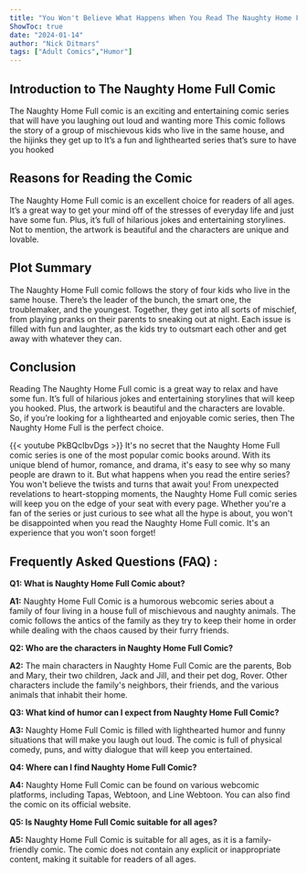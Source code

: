 ```yaml
---
title: "You Won't Believe What Happens When You Read The Naughty Home Full Comic!"
ShowToc: true 
date: "2024-01-14"
author: "Nick Ditmars" 
tags: ["Adult Comics","Humor"]
---
```

## Introduction to The Naughty Home Full Comic 

The Naughty Home Full comic is an exciting and entertaining comic series that will have you laughing out loud and wanting more This comic follows the story of a group of mischievous kids who live in the same house, and the hijinks they get up to It’s a fun and lighthearted series that’s sure to have you hooked

## Reasons for Reading the Comic 

The Naughty Home Full comic is an excellent choice for readers of all ages. It’s a great way to get your mind off of the stresses of everyday life and just have some fun. Plus, it’s full of hilarious jokes and entertaining storylines. Not to mention, the artwork is beautiful and the characters are unique and lovable. 

## Plot Summary 

The Naughty Home Full comic follows the story of four kids who live in the same house. There’s the leader of the bunch, the smart one, the troublemaker, and the youngest. Together, they get into all sorts of mischief, from playing pranks on their parents to sneaking out at night. Each issue is filled with fun and laughter, as the kids try to outsmart each other and get away with whatever they can. 

## Conclusion 

Reading The Naughty Home Full comic is a great way to relax and have some fun. It’s full of hilarious jokes and entertaining storylines that will keep you hooked. Plus, the artwork is beautiful and the characters are lovable. So, if you’re looking for a lighthearted and enjoyable comic series, then The Naughty Home Full is the perfect choice.

{{< youtube PkBQcIbvDgs >}} 
It's no secret that the Naughty Home Full comic series is one of the most popular comic books around. With its unique blend of humor, romance, and drama, it's easy to see why so many people are drawn to it. But what happens when you read the entire series? You won't believe the twists and turns that await you! From unexpected revelations to heart-stopping moments, the Naughty Home Full comic series will keep you on the edge of your seat with every page. Whether you're a fan of the series or just curious to see what all the hype is about, you won't be disappointed when you read the Naughty Home Full comic. It's an experience that you won't soon forget!

## Frequently Asked Questions (FAQ) :
**Q1: What is Naughty Home Full Comic about?**

**A1:** Naughty Home Full Comic is a humorous webcomic series about a family of four living in a house full of mischievous and naughty animals. The comic follows the antics of the family as they try to keep their home in order while dealing with the chaos caused by their furry friends.

**Q2: Who are the characters in Naughty Home Full Comic?**

**A2:** The main characters in Naughty Home Full Comic are the parents, Bob and Mary, their two children, Jack and Jill, and their pet dog, Rover. Other characters include the family's neighbors, their friends, and the various animals that inhabit their home.

**Q3: What kind of humor can I expect from Naughty Home Full Comic?**

**A3:** Naughty Home Full Comic is filled with lighthearted humor and funny situations that will make you laugh out loud. The comic is full of physical comedy, puns, and witty dialogue that will keep you entertained.

**Q4: Where can I find Naughty Home Full Comic?**

**A4:** Naughty Home Full Comic can be found on various webcomic platforms, including Tapas, Webtoon, and Line Webtoon. You can also find the comic on its official website.

**Q5: Is Naughty Home Full Comic suitable for all ages?**

**A5:** Naughty Home Full Comic is suitable for all ages, as it is a family-friendly comic. The comic does not contain any explicit or inappropriate content, making it suitable for readers of all ages.



